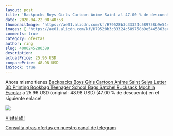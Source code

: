```yaml
---
layout: post
title: 'Backpacks Boys Girls Cartoon Anime Saint al 47.00 % de descuento'
date: 2020-04-22 08:40:53
thumbnailImage: 'https://ae01.alicdn.com/kf/H79528b3c33324c589758b9e5445363e4P/Backpacks-Boys-Girls-Cartoon-Anime-Saint-Seiya-Letter-3D-Printing-Bookbag-Teenager-School-Bags-Satchel-Rucksack.jpg_350x350._SL200_.jpg'
images: [ 'https://ae01.alicdn.com/kf/H79528b3c33324c589758b9e5445363e4P/Backpacks-Boys-Girls-Cartoon-Anime-Saint-Seiya-Letter-3D-Printing-Bookbag-Teenager-School-Bags-Satchel-Rucksack.jpg_350x350._SL200_.jpg' ]
comments: true
category: ofertas
author: ring
slug: 4000245280389
description:
actualPrice: 25.96 USD
comparePrice: 48.98 USD
inStock: true
---
```


Ahora mismo tienes [Backpacks Boys Girls Cartoon Anime Saint Seiya Letter 3D Printing Bookbag Teenager School Bags Satchel Rucksack Mochila Escolar](https://www.amazon.com/dp/4000245280389/?tag=redken08-20) a 25.96 USD (original: 48.98 USD) (47.00 %  de descuento) en el siguiente enlace!

[![](https://ae01.alicdn.com/kf/H79528b3c33324c589758b9e5445363e4P/Backpacks-Boys-Girls-Cartoon-Anime-Saint-Seiya-Letter-3D-Printing-Bookbag-Teenager-School-Bags-Satchel-Rucksack.jpg_350x350._SL200_.jpg)](https://www.amazon.com/dp/4000245280389/?tag=redken08-20)

[Visítala!!!](https://www.amazon.com/dp/4000245280389/?tag=redken08-20)

[Consulta otras ofertas en nuestro canal de telegram](https://t.me/s/ofertas25)
